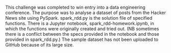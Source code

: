 This challenge was completed to win entry into a data engineering conference.
The purpose was to analyse a dataset of posts from the Hacker News site using PySpark.
spark_rdd.py is the solution file of specified functions.
There is a Jupyter notebook, spark_rdd-homework.ipynb, in which the functions were originally created and tried out. (NB sometimes there is a conflict between the specs provided in the notebook and those provided in spark_rdd.py.)
The sample dataset has not been uploaded to GitHub because of its large size.

